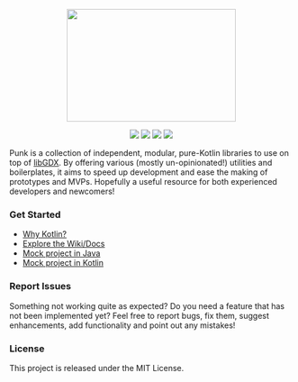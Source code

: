 <p align="center">
  <img src="https://github.com/ImXico/handy-gdx/blob/feature/kotlin/logo.png" width="300" height="200" />
</p>

<p align="center">
  <img src="...libGDX version...">
  <a href="http://libgdx.badlogicgames.com/"><img src="https://img.shields.io/badge/libgdx-1.6.5-brightgreen.svg"></a>
  <a href="https://kotlinlang.org/"><img src="https://img.shields.io/badge/kotlin-1.1.0-orange.svg"></a>
  <a href="https://github.com/ImXico/HandyGDX/blob/master/LICENSE.md"><img src="https://img.shields.io/github/license/mashape/apistatus.svg"></a>
</p>

Punk is a collection of independent, modular, pure-Kotlin libraries to use on top of [libGDX](http://libgdx.badlogicgames.com/). By offering 
various (mostly un-opinionated!) utilities and boilerplates, it aims to speed up development and ease the making of prototypes and MVPs. Hopefully a useful resource for both experienced developers and newcomers!

### Get Started
- [Why Kotlin?](...)
- [Explore the Wiki/Docs](...)
- [Mock project in Java](...)
- [Mock project in Kotlin](...)

### Report Issues
Something not working quite as expected? Do you need a feature that has not been implemented yet? Feel free to report bugs, fix them, suggest enhancements, add functionality and point out any mistakes!

### License
This project is released under the MIT License.
